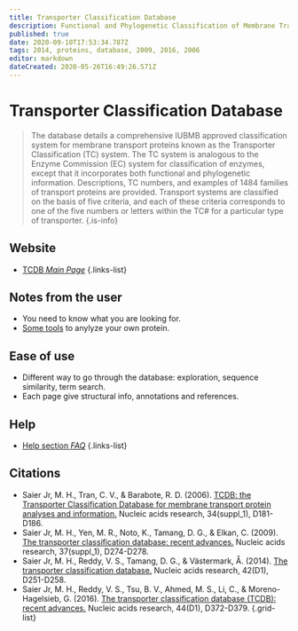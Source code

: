 ```yaml
---
title: Transporter Classification Database
description: Functional and Phylogenetic Classification of Membrane Transport Proteins
published: true
date: 2020-09-10T17:53:34.787Z
tags: 2014, proteins, database, 2009, 2016, 2006
editor: markdown
dateCreated: 2020-05-26T16:49:26.571Z
---
```


# Transporter Classification Database

> The database details a comprehensive IUBMB approved classification system for membrane transport proteins known as the Transporter Classification (TC) system. The TC system is analogous to the Enzyme Commission (EC) system for classification of enzymes, except that it incorporates both functional and phylogenetic information. Descriptions, TC numbers, and examples of 1484 families of transport proteins are provided. Transport systems are classified on the basis of five criteria, and each of these criteria corresponds to one of the five numbers or letters within the TC# for a particular type of transporter. 
{.is-info}

 
## Website 

- [TCDB *Main Page*](http://www.tcdb.org/)
 {.links-list}
 
 
## Notes from the user
 
 - You need to know what you are looking for.
 - [Some tools](http://www.tcdb.org/analyze.php) to anylyze your own protein.

 
## Ease of use

- Different way to go through the database: exploration, sequence similarity, term search.
- Each page give structural info, annotations and references.


## Help

- [Help section *FAQ*](http://www.tcdb.org/faq.php)
{.links-list}

## Citations

- Saier Jr, M. H., Tran, C. V., & Barabote, R. D. (2006). [TCDB: the Transporter Classification Database for membrane transport protein analyses and information.](https://academic.oup.com/nar/article/34/suppl_1/D181/1132179) Nucleic acids research, 34(suppl_1), D181-D186.
- Saier Jr, M. H., Yen, M. R., Noto, K., Tamang, D. G., & Elkan, C. (2009). [The transporter classification database: recent advances.](https://academic.oup.com/nar/article/37/suppl_1/D274/1017197) Nucleic acids research, 37(suppl_1), D274-D278.
-	Saier Jr, M. H., Reddy, V. S., Tamang, D. G., & Västermark, Å. (2014). [The transporter classification database.](https://academic.oup.com/nar/article/42/D1/D251/1049640) Nucleic acids research, 42(D1), D251-D258.
-	Saier Jr, M. H., Reddy, V. S., Tsu, B. V., Ahmed, M. S., Li, C., & Moreno-Hagelsieb, G. (2016). [The transporter classification database (TCDB): recent advances.](https://academic.oup.com/nar/article/44/D1/D372/2502612) Nucleic acids research, 44(D1), D372-D379.
{.grid-list}